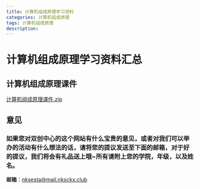 ```yaml
---
title: 计算机组成原理学习资料
categories: 计算机组成原理
tags: 计算机组成原理
description: 
---
```


# 计算机组成原理学习资料汇总

<!--more-->

## 计算机组成原理课件

[计算机组成原理课件.zip](https://gitee.com/nksckx/jisuanjizuchengyuanli/raw/master/计算机组成原理课件.zip)

## 意见

### 如果您对双创中心的这个网站有什么宝贵的意见，或者对我们可以举办的活动有什么想法的话，请将您的提议发送至下面的邮箱，对于好的提议，我们将会有礼品送上哦~所有请附上您的学院，年级，以及姓名。

**邮箱**：nksesta@mail.nksckx.club
